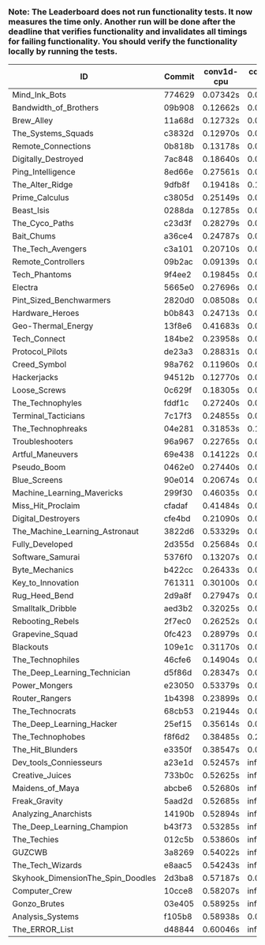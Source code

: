 ### Note: The Leaderboard does not run functionality tests. It now measures the time only. Another run will be done after the deadline that verifies functionality and invalidates all timings for failing functionality. You should verify the functionality locally by running the tests.

|ID|Commit|conv1d-cpu|conv1d-gpu|DWSPConv2D-gpu|gemm-gpu|avg|
|-|-|-|-|-|-|-|
|Mind_Ink_Bots|774629|0.07342s|0.06775s|3.35137s|2.06002s|1.38814s|
|Bandwidth_of_Brothers|09b908|0.12662s|0.07082s|3.34811s|2.08134s|1.40672s|
|Brew_Alley|11a68d|0.12732s|0.04956s|3.36798s|2.09106s|1.40898s|
|The_Systems_Squads|c3832d|0.12970s|0.04787s|3.40091s|2.06335s|1.41046s|
|Remote_Connections|0b818b|0.13178s|0.05032s|3.39901s|2.06200s|1.41078s|
|Digitally_Destroyed|7ac848|0.18640s|0.06817s|3.35812s|2.10995s|1.43066s|
|Ping_Intelligence|8ed66e|0.27561s|0.06039s|3.32527s|2.06468s|1.43149s|
|The_Alter_Ridge|9dfb8f|0.19418s|0.10160s|3.32923s|2.10280s|1.43195s|
|Prime_Calculus|c3805d|0.25149s|0.08355s|3.35876s|2.09483s|1.44716s|
|Beast_Isis|0288da|0.12785s|0.09539s|3.47645s|2.11716s|1.45421s|
|The_Cyco_Paths|c23d3f|0.28279s|0.07861s|3.41808s|2.04037s|1.45496s|
|Bait_Chums|a36ce4|0.24787s|0.06673s|3.33465s|2.19414s|1.46085s|
|The_Tech_Avengers|c3a101|0.20710s|0.06399s|3.46247s|2.11576s|1.46233s|
|Remote_Controllers|09b2ac|0.09139s|0.05109s|3.60375s|2.12296s|1.46730s|
|Tech_Phantoms|9f4ee2|0.19845s|0.09541s|3.37113s|2.21418s|1.46979s|
|Electra|5665e0|0.27696s|0.06825s|3.41059s|2.12524s|1.47026s|
|Pint_Sized_Benchwarmers|2820d0|0.08508s|0.07180s|3.32624s|2.40362s|1.47169s|
|Hardware_Heroes|b0b843|0.24713s|0.08029s|3.43192s|2.14941s|1.47719s|
|Geo-Thermal_Energy|13f8e6|0.41683s|0.07545s|3.34555s|2.12304s|1.49022s|
|Tech_Connect|184be2|0.23958s|0.07418s|3.41552s|2.26714s|1.49911s|
|Protocol_Pilots|de23a3|0.28831s|0.07482s|3.51265s|2.17605s|1.51296s|
|Creed_Symbol|98a762|0.11960s|0.06847s|3.62406s|2.31949s|1.53291s|
|Hackerjacks|94512b|0.12770s|0.07003s|3.63995s|2.30985s|1.53688s|
|Loose_Screws|0c629f|0.18305s|0.07990s|3.63934s|2.27241s|1.54367s|
|The_Technophyles|fddf1c|0.27240s|0.04961s|3.64745s|2.25008s|1.55488s|
|Terminal_Tacticians|7c17f3|0.24855s|0.06795s|3.68213s|2.25541s|1.56351s|
|The_Technophreaks|04e281|0.31853s|0.15793s|3.58821s|2.19981s|1.56612s|
|Troubleshooters|96a967|0.22765s|0.06974s|3.67779s|2.29178s|1.56674s|
|Artful_Maneuvers|69e438|0.14122s|0.08192s|3.66080s|2.39535s|1.56982s|
|Pseudo_Boom|0462e0|0.27440s|0.05178s|3.67195s|2.38110s|1.59481s|
|Blue_Screens|90e014|0.20674s|0.07184s|3.66255s|2.43919s|1.59508s|
|Machine_Learning_Mavericks|299f30|0.46035s|0.07820s|3.43206s|2.46724s|1.60946s|
|Miss_Hit_Proclaim|cfadaf|0.41484s|0.08171s|3.65390s|2.33012s|1.62014s|
|Digital_Destroyers|cfe4bd|0.21090s|0.07702s|3.69033s|2.51421s|1.62312s|
|The_Machine_Learning_Astronaut|3822d6|0.53329s|0.07752s|3.67494s|2.22479s|1.62763s|
|Fully_Developed|2d355d|0.25684s|0.06777s|3.36463s|2.88301s|1.64306s|
|Software_Samurai|5376f0|0.13207s|0.05114s|3.53759s|2.91213s|1.65824s|
|Byte_Mechanics|b422cc|0.26433s|0.06682s|3.64588s|2.68058s|1.66440s|
|Key_to_Innovation|761311|0.30100s|0.06047s|3.75985s|2.59783s|1.67979s|
|Rug_Heed_Bend|2d9a8f|0.27947s|0.05164s|3.70989s|2.70118s|1.68555s|
|Smalltalk_Dribble|aed3b2|0.32025s|0.07825s|3.69177s|2.67134s|1.69040s|
|Rebooting_Rebels|2f7ec0|0.26252s|0.07739s|3.95707s|2.46766s|1.69116s|
|Grapevine_Squad|0fc423|0.28979s|0.07695s|3.95557s|2.52704s|1.71234s|
|Blackouts|109e1c|0.31170s|0.07710s|4.06909s|2.69748s|1.78884s|
|The_Technophiles|46cfe6|0.14904s|0.07287s|3.63697s|4.88927s|2.18704s|
|The_Deep_Learning_Technician|d5f86d|0.28347s|0.08219s|3.75770s|4.97832s|2.27542s|
|Power_Mongers|e23050|0.53379s|0.04903s|3.77144s|4.97174s|2.33150s|
|Router_Rangers|1b4398|0.23899s|0.06455s|5.04255s|4.70166s|2.51194s|
|The_Technocrats|68cb53|0.21944s|0.09230s|3.66624s|6.11071s|2.52217s|
|The_Deep_Learning_Hacker|25ef15|0.35614s|0.08647s|infs|5.02030s|infs|
|The_Technophobes|f8f6d2|0.38485s|0.21296s|infs|2.24701s|infs|
|The_Hit_Blunders|e3350f|0.38547s|0.07044s|infs|4.96097s|infs|
|Dev_tools_Conniesseurs|a23e1d|0.52457s|infs|infs|4.78011s|infs|
|Creative_Juices|733b0c|0.52625s|infs|infs|4.76475s|infs|
|Maidens_of_Maya|abcbe6|0.52680s|infs|infs|4.78746s|infs|
|Freak_Gravity|5aad2d|0.52685s|infs|infs|4.76149s|infs|
|Analyzing_Anarchists|14190b|0.52894s|infs|infs|4.78284s|infs|
|The_Deep_Learning_Champion|b43f73|0.53285s|infs|infs|4.81260s|infs|
|The_Techies|012c5b|0.53860s|infs|infs|4.81550s|infs|
|GUZCWB|3a8269|0.54022s|infs|infs|4.84846s|infs|
|The_Tech_Wizards|e8aac5|0.54243s|infs|infs|4.82664s|infs|
|Skyhook_DimensionThe_Spin_Doodles|2d3ba8|0.57187s|0.07093s|infs|2.65360s|infs|
|Computer_Crew|10cce8|0.58207s|infs|infs|4.93207s|infs|
|Gonzo_Brutes|03e405|0.58925s|infs|infs|4.94646s|infs|
|Analysis_Systems|f105b8|0.58938s|0.04936s|infs|infs|infs|
|The_ERROR_List|d48844|0.60046s|infs|infs|4.96076s|infs|
